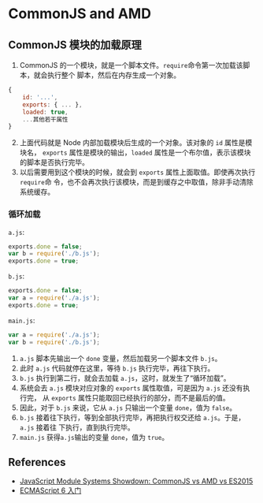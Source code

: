 # CommonJS and AMD

## CommonJS 模块的加载原理
1. CommonJS 的一个模块，就是一个脚本文件。`require`命令第一次加载该脚本，就会执行整个
脚本，然后在内存生成一个对象。
```js
{
    id: '...',
    exports: { ... },   
    loaded: true,
    ...其他若干属性
}
```
2. 上面代码就是 Node 内部加载模块后生成的一个对象。该对象的 `id` 属性是模块名，
`exports` 属性是模块的输出，`loaded` 属性是一个布尔值，表示该模块的脚本是否执行完毕。
3. 以后需要用到这个模块的时候，就会到 `exports` 属性上面取值。即使再次执行`require`命
令，也不会再次执行该模块，而是到缓存之中取值，除非手动清除系统缓存。

### 循环加载
`a.js`:
```js
exports.done = false;
var b = require('./b.js');
exports.done = true;
```
`b.js`:
```js
exports.done = false;
var a = require('./a.js');
exports.done = true;
```
`main.js`:
```js
var a = require('./a.js');
var b = require('./b.js');
```
1. `a.js` 脚本先输出一个 `done` 变量，然后加载另一个脚本文件 `b.js`。
2. 此时 `a.js` 代码就停在这里，等待 `b.js` 执行完毕，再往下执行。
3. `b.js` 执行到第二行，就会去加载 `a.js`，这时，就发生了“循环加载”。
4. 系统会去 `a.js` 模块对应对象的 `exports` 属性取值，可是因为 `a.js` 还没有执行完，
从 `exports` 属性只能取回已经执行的部分，而不是最后的值。
5. 因此，对于 `b.js` 来说，它从 `a.js` 只输出一个变量 `done`，值为 `false`。
6. `b.js` 接着往下执行，等到全部执行完毕，再把执行权交还给 `a.js`。于是，`a.js` 接着往
下执行，直到执行完毕。
7. `main.js` 获得`a.js`输出的变量 `done`，值为 `true`。


## References
* [JavaScript Module Systems Showdown: CommonJS vs AMD vs ES2015](https://auth0.com/blog/javascript-module-systems-showdown/)
* [ECMAScript 6 入门](http://es6.ruanyifeng.com/#docs/module-loader#CommonJS-%E6%A8%A1%E5%9D%97%E7%9A%84%E5%8A%A0%E8%BD%BD%E5%8E%9F%E7%90%86)
